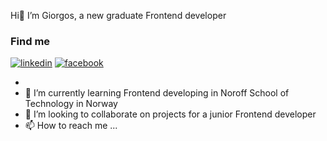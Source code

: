 Hi👋 I’m Giorgos, a new graduate Frontend developer 



### Find me
[![linkedin](https://img.shields.io/badge/LinkedIn-0077b5?style=for-the-badge&logo=LinkedIn&logoColor=white&badgeBorderRadius=10px)](https://www.linkedin.com/in/georgios-fragkias-56026382/) [![facebook](https://img.shields.io/badge/Facebook-1877F2?style=for-the-badge&logo=facebook&logoColor=white)](https://www.facebook.com/giorgos.fragkias/)


- 
- 🌱 I’m currently learning Frontend developing in Noroff School of Technology in Norway
- 💞️ I’m looking to collaborate on projects for a junior Frontend developer
- 📫 How to reach me ...
